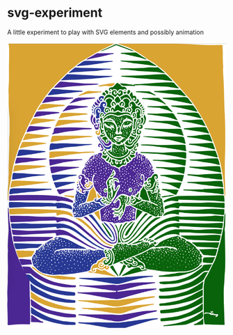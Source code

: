 # svg-experiment
A little experiment to play with SVG elements and possibly animation

![A still of part of the experiment](day2.png?raw=true)
